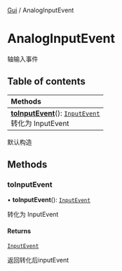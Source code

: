 [Gui](../groups/Core.Gui.md) / AnalogInputEvent

# AnalogInputEvent <Badge type="tip" text="Class" /> <Score text="AnalogInputEvent" />

轴输入事件

## Table of contents

| Methods |
| :-----|
| **[toInputEvent](mw.AnalogInputEvent.md#toinputevent)**(): [`InputEvent`](mw.InputEvent.md) <br> 转化为 InputEvent|

默认构造

## Methods

### toInputEvent <Score text="toInputEvent" /> 

• **toInputEvent**(): [`InputEvent`](mw.InputEvent.md) <Badge type="tip" text="client" />

转化为 InputEvent


#### Returns

[`InputEvent`](mw.InputEvent.md)

返回转化后inputEvent

